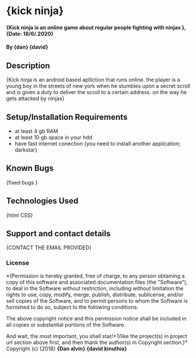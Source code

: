 # {kick ninja}
#### {Kick ninja is an online game about regular people fighting with ninjas }, {Date: 18/6/.2020}
#### By **{dan}** **{david}**
## Description
{Kick ninja is an android based aplliction that runs online. the player is a young boy in the streets of new york when he stumbles upon a secret scroll and is given a duty to deliver the scroll to a certain address. on the way he gets attacked by ninjas}
## Setup/Installation Requirements
* at least 4 gb RAM
* at least 10 gb space in your hdd
* have fast internet conection
{you need to install another application; darkstar}
## Known Bugs
{fixed bugs }
## Technologies Used
{html
 CSS}
## Support and contact details
{CONTACT THE EMAIL PROVIDED}
### License
*{Permission is hereby granted, free of charge, to any person obtaining a copy of this software and associated documentation files (the "Software"), to deal in the Software without restriction, including without limitation the rights to use, copy, modify, merge, publish, distribute, sublicense, and/or sell copies of the Software, and to permit persons to whom the Software is furnished to do so, subject to the following conditions:

The above copyright notice and this permission notice shall be included in all copies or substantial portions of the Software.

And wait, the most important, you shall star/+1/like the project(s) in project url section above first, and then thank the author(s) in Copyright section.}*
Copyright (c) {2018} **{Dan alvin}** **{david kinuthia}**
